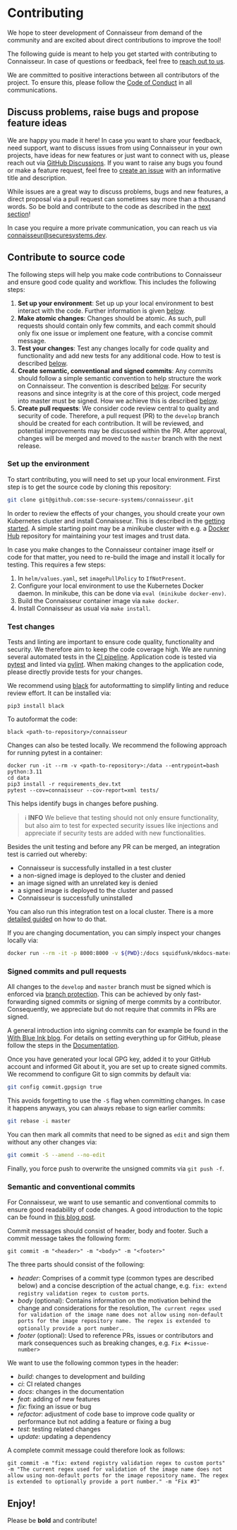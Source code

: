 # Contributing
We hope to steer development of Connaisseur from demand of the community and are excited about direct contributions to improve the tool!

The following guide is meant to help you get started with contributing to Connaisseur.
In case of questions or feedback, feel free to [reach out to us](https://github.com/sse-secure-systems/connaisseur/discussions).

We are committed to positive interactions between all contributors of the project. To ensure this, please follow the [Code of Conduct](CODE_OF_CONDUCT.md) in all communications.

## Discuss problems, raise bugs and propose feature ideas
We are happy you made it here!
In case you want to share your feedback, need support, want to discuss issues from using Connaisseur in your own projects, have ideas for new features or just want to connect with us, please reach out via [GitHub Discussions](https://github.com/sse-secure-systems/connaisseur/discussions).
If you want to raise any bugs you found or make a feature request, feel free to [create an issue](https://github.com/sse-secure-systems/connaisseur/issues/new) with an informative title and description.

While issues are a great way to discuss problems, bugs and new features, a direct proposal via a pull request can sometimes say more than a thousand words.
So be bold and contribute to the code as described in the [next section](#contribute-to-source-code)!

In case you require a more private communication, you can reach us via [connaisseur@securesystems.dev](mailto:connaisseur@securesystems.dev).

## Contribute to source code
The following steps will help you make code contributions to Connaisseur and ensure good code quality and workflow.
This includes the following steps:

1. **Set up your environment**:
   Set up up your local environment to best interact with the code.
   Further information is given [below](#set-up-the-environment).
2. **Make atomic changes**:
   Changes should be atomic.
   As such, pull requests should contain only few commits, and each commit should only fix one issue or implement one feature, with a concise commit message.
3. **Test your changes**:
   Test any changes locally for code quality and functionality and add new tests for any additional code.
   How to test is described [below](#test-changes).
4. **Create semantic, conventional and signed commits**:
   Any commits should follow a simple semantic convention to help structure the work on Connaisseur. The convention is described [below](#semantic-and-conventional-commits). For security reasons and since integrity is at the core of this project, code merged into master must be signed.
   How we achieve this is described [below](#signed-commits-and-pull-requests).
5. **Create pull requests**:
   We consider code review central to quality and security of code.
   Therefore, a pull request (PR) to the `develop` branch should be created for each contribution. It will be reviewed, and potential improvements may be discussed within the PR. After approval, changes will be merged and moved to the `master` branch with the next release.

### Set up the environment
To start contributing, you will need to set up your local environment.
First step is to get the source code by cloning this repository:

```bash
git clone git@github.com:sse-secure-systems/connaisseur.git
```
In order to review the effects of your changes, you should create your own Kubernetes cluster and install Connaisseur.
This is described in the [getting started](getting_started.md).
A simple starting point may be a minikube cluster with e.g. a [Docker Hub](https://hub.docker.com/) repository for maintaining your test images and trust data.

In case you make changes to the Connaisseur container image itself or code for that matter, you need to re-build the image and install it locally for testing.
This requires a few steps:

1. In `helm/values.yaml`, set `imagePullPolicy` to `IfNotPresent`.
2. Configure your local environment to use the Kubernetes Docker daemon. In minikube, this can be done via `eval (minikube docker-env)`.
3. Build the Connaisseur container image via `make docker`.
4. Install Connaisseur as usual via `make install`.

### Test changes
Tests and linting are important to ensure code quality, functionality and security.
We therefore aim to keep the code coverage high.
We are running several automated tests in the [CI pipeline](https://github.com/sse-secure-systems/connaisseur/blob/master/.github/workflows/cicd.yaml).
Application code is tested via [pytest](https://docs.pytest.org/) and linted via [pylint](https://pylint.org/).
When making changes to the application code, please directly provide tests for your changes.

We recommend using [black](https://pypi.org/project/black/) for autoformatting to simplify linting and reduce review effort. It can be installed via:
```
pip3 install black
```
To autoformat the code:
```
black <path-to-repository>/connaisseur
```

Changes can also be tested locally.
We recommend the following approach for running pytest in a container:
```
docker run -it --rm -v <path-to-repository>:/data --entrypoint=bash python:3.11
cd data
pip3 install -r requirements_dev.txt
pytest --cov=connaisseur --cov-report=xml tests/
```

This helps identify bugs in changes before pushing.

> :information_source: **INFO** We believe that testing should not only ensure functionality, but also aim to test for expected security issues like injections and appreciate if security tests are added with new functionalities.

Besides the unit testing and before any PR can be merged, an integration test is carried out whereby:

- Connaisseur is successfully installed in a test cluster
- a non-signed image is deployed to the cluster and denied
- an image signed with an unrelated key is denied
- a signed image is deployed to the cluster and passed
- Connaisseur is successfully uninstalled

You can also run this integration test on a local cluster. There is a more [detailed guided](https://github.com/sse-secure-systems/connaisseur/blob/master/tests/integration/README.md) on how to do that.

If you are changing documentation, you can simply inspect your changes locally via:

```bash
docker run --rm -it -p 8000:8000 -v ${PWD}:/docs squidfunk/mkdocs-material
```


### Signed commits and pull requests
All changes to the `develop` and `master` branch must be signed which is enforced via [branch protection](https://docs.github.com/en/free-pro-team@latest/github/administering-a-repository/about-required-commit-signing).
This can be achieved by only fast-forwarding signed commits or signing of merge commits by a contributor.
Consequently, we appreciate but do not require that commits in PRs are signed.

A general introduction into signing commits can for example be found in the [With Blue Ink blog](https://withblue.ink/2020/05/17/how-and-why-to-sign-git-commits.html). For details on setting everything up for GitHub, please follow the steps in the [Documentation](https://docs.github.com/en/github/authenticating-to-github/managing-commit-signature-verification).

Once you have generated your local GPG key, added it to your GitHub account and informed Git about it, you are set up to create signed commits.
We recommend to configure Git to sign commits by default via:
```bash
git config commit.gpgsign true
```
This avoids forgetting to use the `-S` flag when committing changes.
In case it happens anyways, you can always rebase to sign earlier commits:
```bash
git rebase -i master
```
You can then mark all commits that need to be signed as `edit` and sign them without any other changes via:
```bash
git commit -S --amend --no-edit
```
Finally, you force push to overwrite the unsigned commits via `git push -f`.

### Semantic and conventional commits
For Connaisseur, we want to use semantic and conventional commits to ensure good readability of code changes.
A good introduction to the topic can be found in [this blog post](https://nitayneeman.com/posts/understanding-semantic-commit-messages-using-git-and-angular/).

Commit messages should consist of header, body and footer.
Such a commit message takes the following form:

```
git commit -m "<header>" -m "<body>" -m "<footer>"
```
The three parts should consist of the following:

- _header_: Comprises of a commit type (common types are described below) and a concise description of the actual change, e.g. `fix: extend registry validation regex to custom ports`.
- _body_ (optional): Contains information on the motivation behind the change and considerations for the resolution, `The current regex used for validation of the image name does not allow using non-default ports for the image repository name. The regex is extended to optionally provide a port number.`.
- _footer_ (optional): Used to reference PRs, issues or contributors and mark consequences such as breaking changes, e.g. `Fix #<issue-number>`

We want to use the following common types in the header:

- _build_: changes to development and building
- _ci_: CI related changes
- _docs_: changes in the documentation
- _feat_: adding of new features
- _fix_: fixing an issue or bug
- _refactor_: adjustment of code base to improve code quality or performance but not adding a feature or fixing a bug
- _test_: testing related changes
- _update_: updating a dependency

A complete commit message could therefore look as follows:
```
git commit -m "fix: extend registry validation regex to custom ports" -m "The current regex used for validation of the image name does not allow using non-default ports for the image repository name. The regex is extended to optionally provide a port number." -m "Fix #3"
```

## Enjoy!
Please be __bold__ and contribute!

